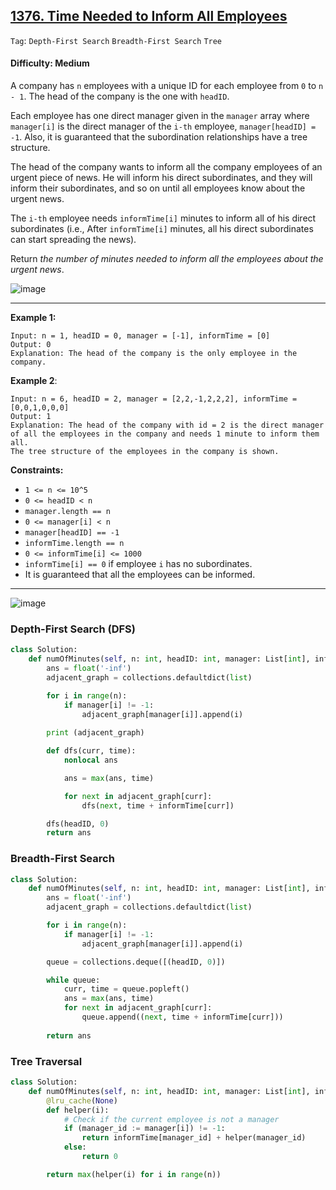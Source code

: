 ## [1376. Time Needed to Inform All Employees](https://leetcode.com/problems/time-needed-to-inform-all-employees)

```Tag```: ```Depth-First Search``` ```Breadth-First Search``` ```Tree```

#### Difficulty: Medium

A company has ```n``` employees with a unique ID for each employee from ```0``` to ```n - 1```. The head of the company is the one with ```headID```.

Each employee has one direct manager given in the ```manager``` array where ```manager[i]``` is the direct manager of the ```i-th``` employee, ```manager[headID] = -1```. Also, it is guaranteed that the subordination relationships have a tree structure.

The head of the company wants to inform all the company employees of an urgent piece of news. He will inform his direct subordinates, and they will inform their subordinates, and so on until all employees know about the urgent news.

The ```i-th``` employee needs ```informTime[i]``` minutes to inform all of his direct subordinates (i.e., After ```informTime[i]``` minutes, all his direct subordinates can start spreading the news).

Return _the number of minutes needed to inform all the employees about the urgent news_.

![image](https://github.com/quananhle/Python/assets/35042430/659262eb-7522-4bda-a4f4-7042cabd7508)

---

__Example 1:__
```
Input: n = 1, headID = 0, manager = [-1], informTime = [0]
Output: 0
Explanation: The head of the company is the only employee in the company.
```

__Example 2__:

```
Input: n = 6, headID = 2, manager = [2,2,-1,2,2,2], informTime = [0,0,1,0,0,0]
Output: 1
Explanation: The head of the company with id = 2 is the direct manager of all the employees in the company and needs 1 minute to inform them all.
The tree structure of the employees in the company is shown.
```

__Constraints:__

- ```1 <= n <= 10^5```
- ```0 <= headID < n```
- ```manager.length == n```
- ```0 <= manager[i] < n```
- ```manager[headID] == -1```
- ```informTime.length == n```
- ```0 <= informTime[i] <= 1000```
- ```informTime[i] == 0``` if employee ```i``` has no subordinates.
- It is guaranteed that all the employees can be informed.

---

![image](https://leetcode.com/problems/time-needed-to-inform-all-employees/Figures/1376/1376A.png)

### Depth-First Search (DFS)

```Python
class Solution:
    def numOfMinutes(self, n: int, headID: int, manager: List[int], informTime: List[int]) -> int:
        ans = float('-inf')
        adjacent_graph = collections.defaultdict(list)

        for i in range(n):
            if manager[i] != -1:
                adjacent_graph[manager[i]].append(i)
        
        print (adjacent_graph)

        def dfs(curr, time):
            nonlocal ans

            ans = max(ans, time)

            for next in adjacent_graph[curr]:
                dfs(next, time + informTime[curr])

        dfs(headID, 0)
        return ans
```

### Breadth-First Search

```Python
class Solution:
    def numOfMinutes(self, n: int, headID: int, manager: List[int], informTime: List[int]) -> int:
        ans = float('-inf')
        adjacent_graph = collections.defaultdict(list)

        for i in range(n):
            if manager[i] != -1:
                adjacent_graph[manager[i]].append(i)

        queue = collections.deque([(headID, 0)])

        while queue:
            curr, time = queue.popleft()
            ans = max(ans, time)
            for next in adjacent_graph[curr]:
                queue.append((next, time + informTime[curr]))
            
        return ans
```

### Tree Traversal

```Python
class Solution:
    def numOfMinutes(self, n: int, headID: int, manager: List[int], informTime: List[int]) -> int:
        @lru_cache(None)
        def helper(i):
            # Check if the current employee is not a manager
            if (manager_id := manager[i]) != -1:
                return informTime[manager_id] + helper(manager_id)
            else:
                return 0

        return max(helper(i) for i in range(n))
```
